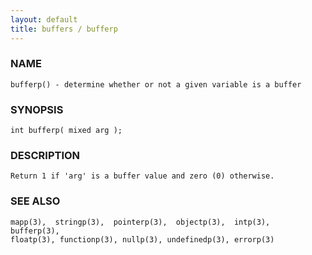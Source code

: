 ```yaml
---
layout: default
title: buffers / bufferp
---
```


### NAME

    bufferp() - determine whether or not a given variable is a buffer


### SYNOPSIS

    int bufferp( mixed arg );


### DESCRIPTION

    Return 1 if 'arg' is a buffer value and zero (0) otherwise.


### SEE ALSO

    mapp(3),  stringp(3),  pointerp(3),  objectp(3),  intp(3),  bufferp(3),
    floatp(3), functionp(3), nullp(3), undefinedp(3), errorp(3)
